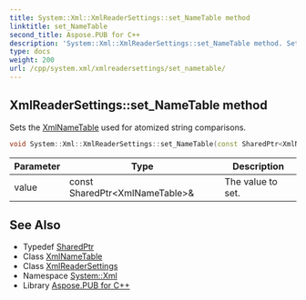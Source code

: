 ```yaml
---
title: System::Xml::XmlReaderSettings::set_NameTable method
linktitle: set_NameTable
second_title: Aspose.PUB for C++
description: 'System::Xml::XmlReaderSettings::set_NameTable method. Sets the XmlNameTable used for atomized string comparisons in C++.'
type: docs
weight: 200
url: /cpp/system.xml/xmlreadersettings/set_nametable/
---
```

## XmlReaderSettings::set_NameTable method


Sets the [XmlNameTable](../../xmlnametable/) used for atomized string comparisons.

```cpp
void System::Xml::XmlReaderSettings::set_NameTable(const SharedPtr<XmlNameTable> &value)
```


| Parameter | Type | Description |
| --- | --- | --- |
| value | const SharedPtr\<XmlNameTable\>\& | The value to set. |

## See Also

* Typedef [SharedPtr](../../../system/sharedptr/)
* Class [XmlNameTable](../../xmlnametable/)
* Class [XmlReaderSettings](../)
* Namespace [System::Xml](../../)
* Library [Aspose.PUB for C++](../../../)
